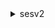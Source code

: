 <details>

<summary>
sesv2
</summary>

- <details><summary>create-configuration-set</summary>

  * --configuration-set-name
  * --tracking-options
  * --delivery-options
  * --reputation-options
  * --sending-options
  * --tags
  * --suppression-options
  * --cli-input-json
  * --cli-input-yaml
  * --generate-cli-skeleton


- <details><summary>create-configuration-set-event-destination</summary>

  * --configuration-set-name
  * --event-destination-name
  * --event-destination
  * --cli-input-json
  * --cli-input-yaml
  * --generate-cli-skeleton


- <details><summary>create-contact</summary>

  * --contact-list-name
  * --email-address
  * --topic-preferences
  * --unsubscribe-all
  * --no-unsubscribe-all
  * --attributes-data
  * --cli-input-json
  * --cli-input-yaml
  * --generate-cli-skeleton


- <details><summary>create-contact-list</summary>

  * --contact-list-name
  * --topics
  * --description
  * --tags
  * --cli-input-json
  * --cli-input-yaml
  * --generate-cli-skeleton


- <details><summary>create-custom-verification-email-template</summary>

  * --template-name
  * --from-email-address
  * --template-subject
  * --template-content
  * --success-redirection-url
  * --failure-redirection-url
  * --cli-input-json
  * --cli-input-yaml
  * --generate-cli-skeleton


- <details><summary>create-dedicated-ip-pool</summary>

  * --pool-name
  * --tags
  * --cli-input-json
  * --cli-input-yaml
  * --generate-cli-skeleton


- <details><summary>create-deliverability-test-report</summary>

  * --report-name
  * --from-email-address
  * --content
  * --tags
  * --cli-input-json
  * --cli-input-yaml
  * --generate-cli-skeleton


- <details><summary>create-email-identity</summary>

  * --email-identity
  * --tags
  * --dkim-signing-attributes
  * --configuration-set-name
  * --cli-input-json
  * --cli-input-yaml
  * --generate-cli-skeleton


- <details><summary>create-email-identity-policy</summary>

  * --email-identity
  * --policy-name
  * --policy
  * --cli-input-json
  * --cli-input-yaml
  * --generate-cli-skeleton


- <details><summary>create-email-template</summary>

  * --template-name
  * --template-content
  * --cli-input-json
  * --cli-input-yaml
  * --generate-cli-skeleton


- <details><summary>create-import-job</summary>

  * --import-destination
  * --import-data-source
  * --cli-input-json
  * --cli-input-yaml
  * --generate-cli-skeleton


- <details><summary>delete-configuration-set</summary>

  * --configuration-set-name
  * --cli-input-json
  * --cli-input-yaml
  * --generate-cli-skeleton


- <details><summary>delete-configuration-set-event-destination</summary>

  * --configuration-set-name
  * --event-destination-name
  * --cli-input-json
  * --cli-input-yaml
  * --generate-cli-skeleton


- <details><summary>delete-contact</summary>

  * --contact-list-name
  * --email-address
  * --cli-input-json
  * --cli-input-yaml
  * --generate-cli-skeleton


- <details><summary>delete-contact-list</summary>

  * --contact-list-name
  * --cli-input-json
  * --cli-input-yaml
  * --generate-cli-skeleton


- <details><summary>delete-custom-verification-email-template</summary>

  * --template-name
  * --cli-input-json
  * --cli-input-yaml
  * --generate-cli-skeleton


- <details><summary>delete-dedicated-ip-pool</summary>

  * --pool-name
  * --cli-input-json
  * --cli-input-yaml
  * --generate-cli-skeleton


- <details><summary>delete-email-identity</summary>

  * --email-identity
  * --cli-input-json
  * --cli-input-yaml
  * --generate-cli-skeleton


- <details><summary>delete-email-identity-policy</summary>

  * --email-identity
  * --policy-name
  * --cli-input-json
  * --cli-input-yaml
  * --generate-cli-skeleton


- <details><summary>delete-email-template</summary>

  * --template-name
  * --cli-input-json
  * --cli-input-yaml
  * --generate-cli-skeleton


- <details><summary>delete-suppressed-destination</summary>

  * --email-address
  * --cli-input-json
  * --cli-input-yaml
  * --generate-cli-skeleton


- <details><summary>get-account</summary>

  * --cli-input-json
  * --cli-input-yaml
  * --generate-cli-skeleton


- <details><summary>get-blacklist-reports</summary>

  * --blacklist-item-names
  * --cli-input-json
  * --cli-input-yaml
  * --generate-cli-skeleton


- <details><summary>get-configuration-set</summary>

  * --configuration-set-name
  * --cli-input-json
  * --cli-input-yaml
  * --generate-cli-skeleton


- <details><summary>get-configuration-set-event-destinations</summary>

  * --configuration-set-name
  * --cli-input-json
  * --cli-input-yaml
  * --generate-cli-skeleton


- <details><summary>get-contact</summary>

  * --contact-list-name
  * --email-address
  * --cli-input-json
  * --cli-input-yaml
  * --generate-cli-skeleton


- <details><summary>get-contact-list</summary>

  * --contact-list-name
  * --cli-input-json
  * --cli-input-yaml
  * --generate-cli-skeleton


- <details><summary>get-custom-verification-email-template</summary>

  * --template-name
  * --cli-input-json
  * --cli-input-yaml
  * --generate-cli-skeleton


- <details><summary>get-dedicated-ip</summary>

  * --ip
  * --cli-input-json
  * --cli-input-yaml
  * --generate-cli-skeleton


- <details><summary>get-dedicated-ips</summary>

  * --pool-name
  * --next-token
  * --page-size
  * --cli-input-json
  * --cli-input-yaml
  * --generate-cli-skeleton


- <details><summary>get-deliverability-dashboard-options</summary>

  * --cli-input-json
  * --cli-input-yaml
  * --generate-cli-skeleton


- <details><summary>get-deliverability-test-report</summary>

  * --report-id
  * --cli-input-json
  * --cli-input-yaml
  * --generate-cli-skeleton


- <details><summary>get-domain-deliverability-campaign</summary>

  * --campaign-id
  * --cli-input-json
  * --cli-input-yaml
  * --generate-cli-skeleton


- <details><summary>get-domain-statistics-report</summary>

  * --domain
  * --start-date
  * --end-date
  * --cli-input-json
  * --cli-input-yaml
  * --generate-cli-skeleton


- <details><summary>get-email-identity</summary>

  * --email-identity
  * --cli-input-json
  * --cli-input-yaml
  * --generate-cli-skeleton


- <details><summary>get-email-identity-policies</summary>

  * --email-identity
  * --cli-input-json
  * --cli-input-yaml
  * --generate-cli-skeleton


- <details><summary>get-email-template</summary>

  * --template-name
  * --cli-input-json
  * --cli-input-yaml
  * --generate-cli-skeleton


- <details><summary>get-import-job</summary>

  * --job-id
  * --cli-input-json
  * --cli-input-yaml
  * --generate-cli-skeleton


- <details><summary>get-suppressed-destination</summary>

  * --email-address
  * --cli-input-json
  * --cli-input-yaml
  * --generate-cli-skeleton


- <details><summary>help</summary>

  * 


- <details><summary>list-configuration-sets</summary>

  * --next-token
  * --page-size
  * --cli-input-json
  * --cli-input-yaml
  * --generate-cli-skeleton


- <details><summary>list-contact-lists</summary>

  * --page-size
  * --next-token
  * --cli-input-json
  * --cli-input-yaml
  * --generate-cli-skeleton


- <details><summary>list-contacts</summary>

  * --contact-list-name
  * --filter
  * --page-size
  * --next-token
  * --cli-input-json
  * --cli-input-yaml
  * --generate-cli-skeleton


- <details><summary>list-custom-verification-email-templates</summary>

  * --next-token
  * --page-size
  * --cli-input-json
  * --cli-input-yaml
  * --generate-cli-skeleton


- <details><summary>list-dedicated-ip-pools</summary>

  * --next-token
  * --page-size
  * --cli-input-json
  * --cli-input-yaml
  * --generate-cli-skeleton


- <details><summary>list-deliverability-test-reports</summary>

  * --next-token
  * --page-size
  * --cli-input-json
  * --cli-input-yaml
  * --generate-cli-skeleton


- <details><summary>list-domain-deliverability-campaigns</summary>

  * --start-date
  * --end-date
  * --subscribed-domain
  * --next-token
  * --page-size
  * --cli-input-json
  * --cli-input-yaml
  * --generate-cli-skeleton


- <details><summary>list-email-identities</summary>

  * --next-token
  * --page-size
  * --cli-input-json
  * --cli-input-yaml
  * --generate-cli-skeleton


- <details><summary>list-email-templates</summary>

  * --next-token
  * --page-size
  * --cli-input-json
  * --cli-input-yaml
  * --generate-cli-skeleton


- <details><summary>list-import-jobs</summary>

  * --import-destination-type
  * --next-token
  * --page-size
  * --cli-input-json
  * --cli-input-yaml
  * --generate-cli-skeleton


- <details><summary>list-suppressed-destinations</summary>

  * --reasons
  * --start-date
  * --end-date
  * --next-token
  * --page-size
  * --cli-input-json
  * --cli-input-yaml
  * --generate-cli-skeleton


- <details><summary>list-tags-for-resource</summary>

  * --resource-arn
  * --cli-input-json
  * --cli-input-yaml
  * --generate-cli-skeleton


- <details><summary>put-account-dedicated-ip-warmup-attributes</summary>

  * --auto-warmup-enabled
  * --no-auto-warmup-enabled
  * --cli-input-json
  * --cli-input-yaml
  * --generate-cli-skeleton


- <details><summary>put-account-details</summary>

  * --mail-type
  * --website-url
  * --contact-language
  * --use-case-description
  * --additional-contact-email-addresses
  * --production-access-enabled
  * --no-production-access-enabled
  * --cli-input-json
  * --cli-input-yaml
  * --generate-cli-skeleton


- <details><summary>put-account-sending-attributes</summary>

  * --sending-enabled
  * --no-sending-enabled
  * --cli-input-json
  * --cli-input-yaml
  * --generate-cli-skeleton


- <details><summary>put-account-suppression-attributes</summary>

  * --suppressed-reasons
  * --cli-input-json
  * --cli-input-yaml
  * --generate-cli-skeleton


- <details><summary>put-configuration-set-delivery-options</summary>

  * --configuration-set-name
  * --tls-policy
  * --sending-pool-name
  * --cli-input-json
  * --cli-input-yaml
  * --generate-cli-skeleton


- <details><summary>put-configuration-set-reputation-options</summary>

  * --configuration-set-name
  * --reputation-metrics-enabled
  * --no-reputation-metrics-enabled
  * --cli-input-json
  * --cli-input-yaml
  * --generate-cli-skeleton


- <details><summary>put-configuration-set-sending-options</summary>

  * --configuration-set-name
  * --sending-enabled
  * --no-sending-enabled
  * --cli-input-json
  * --cli-input-yaml
  * --generate-cli-skeleton


- <details><summary>put-configuration-set-suppression-options</summary>

  * --configuration-set-name
  * --suppressed-reasons
  * --cli-input-json
  * --cli-input-yaml
  * --generate-cli-skeleton


- <details><summary>put-configuration-set-tracking-options</summary>

  * --configuration-set-name
  * --custom-redirect-domain
  * --cli-input-json
  * --cli-input-yaml
  * --generate-cli-skeleton


- <details><summary>put-dedicated-ip-in-pool</summary>

  * --ip
  * --destination-pool-name
  * --cli-input-json
  * --cli-input-yaml
  * --generate-cli-skeleton


- <details><summary>put-dedicated-ip-warmup-attributes</summary>

  * --ip
  * --warmup-percentage
  * --cli-input-json
  * --cli-input-yaml
  * --generate-cli-skeleton


- <details><summary>put-deliverability-dashboard-option</summary>

  * --dashboard-enabled
  * --no-dashboard-enabled
  * --subscribed-domains
  * --cli-input-json
  * --cli-input-yaml
  * --generate-cli-skeleton


- <details><summary>put-email-identity-configuration-set-attributes</summary>

  * --email-identity
  * --configuration-set-name
  * --cli-input-json
  * --cli-input-yaml
  * --generate-cli-skeleton


- <details><summary>put-email-identity-dkim-attributes</summary>

  * --email-identity
  * --signing-enabled
  * --no-signing-enabled
  * --cli-input-json
  * --cli-input-yaml
  * --generate-cli-skeleton


- <details><summary>put-email-identity-dkim-signing-attributes</summary>

  * --email-identity
  * --signing-attributes-origin
  * --signing-attributes
  * --cli-input-json
  * --cli-input-yaml
  * --generate-cli-skeleton


- <details><summary>put-email-identity-feedback-attributes</summary>

  * --email-identity
  * --email-forwarding-enabled
  * --no-email-forwarding-enabled
  * --cli-input-json
  * --cli-input-yaml
  * --generate-cli-skeleton


- <details><summary>put-email-identity-mail-from-attributes</summary>

  * --email-identity
  * --mail-from-domain
  * --behavior-on-mx-failure
  * --cli-input-json
  * --cli-input-yaml
  * --generate-cli-skeleton


- <details><summary>put-suppressed-destination</summary>

  * --email-address
  * --reason
  * --cli-input-json
  * --cli-input-yaml
  * --generate-cli-skeleton


- <details><summary>send-bulk-email</summary>

  * --from-email-address
  * --from-email-address-identity-arn
  * --reply-to-addresses
  * --feedback-forwarding-email-address
  * --feedback-forwarding-email-address-identity-arn
  * --default-email-tags
  * --default-content
  * --bulk-email-entries
  * --configuration-set-name
  * --cli-input-json
  * --cli-input-yaml
  * --generate-cli-skeleton


- <details><summary>send-custom-verification-email</summary>

  * --email-address
  * --template-name
  * --configuration-set-name
  * --cli-input-json
  * --cli-input-yaml
  * --generate-cli-skeleton


- <details><summary>send-email</summary>

  * --from-email-address
  * --from-email-address-identity-arn
  * --destination
  * --reply-to-addresses
  * --feedback-forwarding-email-address
  * --feedback-forwarding-email-address-identity-arn
  * --content
  * --email-tags
  * --configuration-set-name
  * --list-management-options
  * --cli-input-json
  * --cli-input-yaml
  * --generate-cli-skeleton


- <details><summary>tag-resource</summary>

  * --resource-arn
  * --tags
  * --cli-input-json
  * --cli-input-yaml
  * --generate-cli-skeleton


- <details><summary>test-render-email-template</summary>

  * --template-name
  * --template-data
  * --cli-input-json
  * --cli-input-yaml
  * --generate-cli-skeleton


- <details><summary>untag-resource</summary>

  * --resource-arn
  * --tag-keys
  * --cli-input-json
  * --cli-input-yaml
  * --generate-cli-skeleton


- <details><summary>update-configuration-set-event-destination</summary>

  * --configuration-set-name
  * --event-destination-name
  * --event-destination
  * --cli-input-json
  * --cli-input-yaml
  * --generate-cli-skeleton


- <details><summary>update-contact</summary>

  * --contact-list-name
  * --email-address
  * --topic-preferences
  * --unsubscribe-all
  * --no-unsubscribe-all
  * --attributes-data
  * --cli-input-json
  * --cli-input-yaml
  * --generate-cli-skeleton


- <details><summary>update-contact-list</summary>

  * --contact-list-name
  * --topics
  * --description
  * --cli-input-json
  * --cli-input-yaml
  * --generate-cli-skeleton


- <details><summary>update-custom-verification-email-template</summary>

  * --template-name
  * --from-email-address
  * --template-subject
  * --template-content
  * --success-redirection-url
  * --failure-redirection-url
  * --cli-input-json
  * --cli-input-yaml
  * --generate-cli-skeleton


- <details><summary>update-email-identity-policy</summary>

  * --email-identity
  * --policy-name
  * --policy
  * --cli-input-json
  * --cli-input-yaml
  * --generate-cli-skeleton


- <details><summary>update-email-template</summary>

  * --template-name
  * --template-content
  * --cli-input-json
  * --cli-input-yaml
  * --generate-cli-skeleton


</details>

